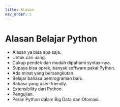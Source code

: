 ```yaml
---
title: Alasan
nav_order: 5
---
```


# Alasan Belajar Python

- Alasan ya bisa apa saja.
- Untuk cari uang.
- Cukup pendek dan mudah dipahami syntax-nya.
- Supaya bisa oprek, banyak software pakai Python.
- Ada minat yang bersangkutan.
- Belajar bahasa pemrograman baru.
- Bahasa yang user-friendly.
- Extensibility dari Python.
- Pengujian.
- Peran Python dalam Big Data dan Otomasi.